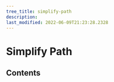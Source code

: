 ```yaml
---
tree_title: simplify-path
description: 
last_modified: 2022-06-09T21:23:28.2328
---
```


# Simplify Path

## Contents
